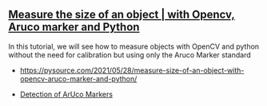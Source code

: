 
## [Measure the size of an object | with Opencv, Aruco marker and Python](https://www.youtube.com/watch?v=lbgl2u6KrDU)

In this tutorial, we will see how to measure objects with OpenCV and python without the need for calibration but using only the Aruco Marker standard 

* https://pysource.com/2021/05/28/measure-size-of-an-object-with-opencv-aruco-marker-and-python/


* [Detection of ArUco Markers](https://docs.opencv.org/4.x/d5/dae/tutorial_aruco_detection.html)
